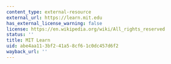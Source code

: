 ```yaml
---
content_type: external-resource
external_url: https://learn.mit.edu
has_external_license_warning: false
license: https://en.wikipedia.org/wiki/All_rights_reserved
status: ''
title: MIT Learn
uid: abe4aa11-3bf2-41a5-8cf6-1c0dc457d6f2
wayback_url: ''
---
```

